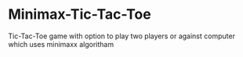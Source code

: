 # Minimax-Tic-Tac-Toe
Tic-Tac-Toe game with option to play two players or against computer which uses minimaxx algoritham

